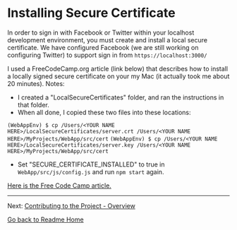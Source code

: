 
# Installing Secure Certificate
In order to sign in with Facebook or Twitter within your localhost development environment, 
you must create and install a local secure certificate. We have configured Facebook (we are still working on
configuring Twitter) to support sign in from `https://localhost:3000/`

I used a FreeCodeCamp.org article (link below) that describes how to install a locally signed secure 
certificate on your my Mac (it actually took me about 20 minutes). Notes:

- I created a "LocalSecureCertificates" folder, and ran the instructions in that folder.
- When all done, I copied these two files into these locations:

```(WebAppEnv) $ cp /Users/<YOUR NAME HERE>/LocalSecureCertificates/server.crt /Users/<YOUR NAME HERE>/MyProjects/WebApp/src/cert```
```(WebAppEnv) $ cp /Users/<YOUR NAME HERE>/LocalSecureCertificates/server.key /Users/<YOUR NAME HERE>/MyProjects/WebApp/src/cert```

- Set "SECURE_CERTIFICATE_INSTALLED" to true in `WebApp/src/js/config.js` and run `npm start` again.

[Here is the Free Code Camp article.](https://medium.freecodecamp.org/how-to-get-https-working-on-your-local-development-environment-in-5-minutes-7af615770eec)


---

Next: [Contributing to the Project - Overview](../contributing/index.md)

[Go back to Readme Home](../../README.md)

